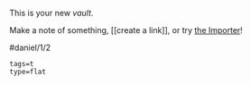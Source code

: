 This is your new *vault*.

Make a note of something, [[create a link]], or try [the Importer](https://help.obsidian.md/Plugins/Importer)!

#daniel/1/2


```ob-timeline
tags=t
type=flat
```

